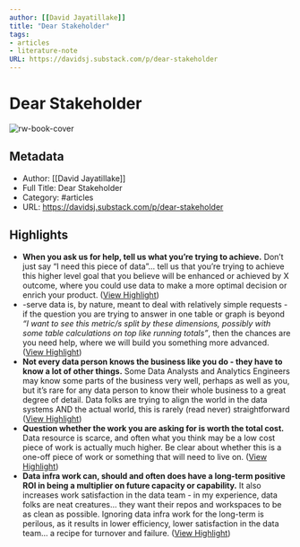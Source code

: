 ```yaml
---
author: [[David Jayatillake]]
title: "Dear Stakeholder"
tags: 
- articles
- literature-note
URL: https://davidsj.substack.com/p/dear-stakeholder
---
```

# Dear Stakeholder

![rw-book-cover](https://substackcdn.com/image/fetch/h_600,c_limit,f_auto,q_auto:good,fl_progressive:steep/https%3A%2F%2Fbucketeer-e05bbc84-baa3-437e-9518-adb32be77984.s3.amazonaws.com%2Fpublic%2Fimages%2F6db2c91c-f476-4828-aed3-4814666c2c2e_1969x947.jpeg)

## Metadata
- Author: [[David Jayatillake]]
- Full Title: Dear Stakeholder
- Category: #articles
- URL: https://davidsj.substack.com/p/dear-stakeholder

## Highlights
- **When you ask us for help, tell us what you’re trying to achieve.** Don’t just say “I need this piece of data”… tell us that you’re trying to achieve this higher level goal that you believe will be enhanced or achieved by X outcome, where you could use data to make a more optimal decision or enrich your product. ([View Highlight](https://read.readwise.io/read/01gqb84kc1kkxh97qa2pfgqq06))
- -serve data is, by nature, meant to deal with relatively simple requests - if the question you are trying to answer in one table or graph is beyond *“I want to see this metric/s split by these dimensions, possibly with some table calculations on top like running totals”*, then the chances are you need help, where we will build you something more advanced. ([View Highlight](https://read.readwise.io/read/01gqb87tf515q4h4s3sb932ndy))
- **Not every data person knows the business like you do - they have to know a lot of other things.** Some Data Analysts and Analytics Engineers may know some parts of the business very well, perhaps as well as you, but it’s rare for any data person to know their whole business to a great degree of detail. Data folks are trying to align the world in the data systems AND the actual world, this is rarely (read never) straightforward ([View Highlight](https://read.readwise.io/read/01gqb892jt7ye7d8m2ss6g9b2w))
- **Question whether the work you are asking for is worth the total cost.** Data resource is scarce, and often what you think may be a low cost piece of work is actually much higher. Be clear about whether this is a one-off piece of work or something that will need to live on. ([View Highlight](https://read.readwise.io/read/01gqb8b5ntf4fvtdhh535nbg1w))
- **Data infra work can, should and often does have a long-term positive ROI in being a multiplier on future capacity or capability.** It also increases work satisfaction in the data team - in my experience, data folks are neat creatures… they want their repos and workspaces to be as clean as possible. Ignoring data infra work for the long-term is perilous, as it results in lower efficiency, lower satisfaction in the data team… a recipe for turnover and failure. ([View Highlight](https://read.readwise.io/read/01gqb8g5tjezfh0zxgva3s64xd))
